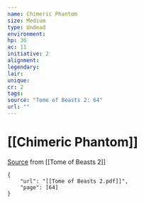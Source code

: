 ```yaml
---
name: Chimeric Phantom
size: Medium
type: Undead
environment: 
hp: 36
ac: 11
initiative: 2
alignment: 
legendary: 
lair: 
unique: 
cr: 2
tags: 
source: "Tome of Beasts 2: 64"
url: ""
---
```

# [[Chimeric Phantom]]

[Source](zotero://open-pdf/library/items/9UQIAB6R?page=64) from [[Tome of Beasts 2]]

```pdf
{
	"url": "[[Tome of Beasts 2.pdf]]",
	"page": [64]
}
```

